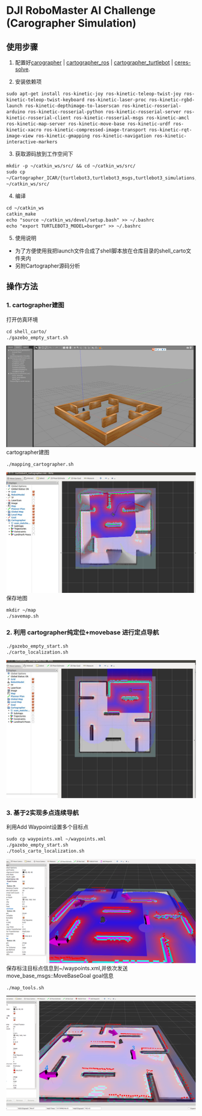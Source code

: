 # DJI RoboMaster AI Challenge (Carographer Simulation)
## 使用步骤

1. 配置好[carographer](https://github.com/cartographer-project/cartographer) | [cartographer_ros](https://github.com/cartographer-project/cartographer_ros) |  [cartographer_turtlebot](https://github.com/cartographer-project/cartographer_turtlebot) | [ceres-solve](https://github.com/ceres-solver/ceres-solver).

2. 安装依赖项
```
sudo apt-get install ros-kinetic-joy ros-kinetic-teleop-twist-joy ros-kinetic-teleop-twist-keyboard ros-kinetic-laser-proc ros-kinetic-rgbd-launch ros-kinetic-depthimage-to-laserscan ros-kinetic-rosserial-arduino ros-kinetic-rosserial-python ros-kinetic-rosserial-server ros-kinetic-rosserial-client ros-kinetic-rosserial-msgs ros-kinetic-amcl ros-kinetic-map-server ros-kinetic-move-base ros-kinetic-urdf ros-kinetic-xacro ros-kinetic-compressed-image-transport ros-kinetic-rqt-image-view ros-kinetic-gmapping ros-kinetic-navigation ros-kinetic-interactive-markers
```
3. 获取源码放到工作空间下
```
mkdir -p ~/catkin_ws/src/ && cd ~/catkin_ws/src/
sudo cp ~/Cartographer_ICAR/{turtlebot3,turtlebot3_msgs,turtlebot3_simulations,waterplus_map_tools} ~/catkin_ws/src/
```
4. 编译
```
cd ~/catkin_ws
catkin_make
echo "source ~/catkin_ws/devel/setup.bash" >> ~/.bashrc
echo "export TURTLEBOT3_MODEL=burger" >> ~/.bashrc
```
5. 使用说明

* 为了方便使用我把launch文件合成了shell脚本放在仓库目录的shell_carto文件夹内
* 另附Cartographer源码分析

## 操作方法

### 1. cartographer建图
打开仿真环境
```
cd shell_carto/
./gazebo_empty_start.sh
```
![gazebo pic](picture/1.jpg)
cartographer建图
```
./mapping_cartographer.sh
```
![gazebo pic](picture/3.jpg)
保存地图
```
mkdir ~/map
./savemap.sh
```
### 2. 利用 cartographer纯定位+movebase 进行定点导航
```
./gazebo_empty_start.sh
./carto_localization.sh
```
![gazebo pic](/picture/2.jpg)
### 3. 基于2实现多点连续导航
利用Add Waypoint设置多个目标点
```
sudo cp waypoints.xml ~/waypoints.xml
./gazebo_empty_start.sh
./tools_carto_localization.sh
```
![gazebo pic](picture/5.png)
保存标注目标点信息到~/waypoints.xml,并依次发送move_base_msgs::MoveBaseGoal goal信息
```
./map_tools.sh
```
![gazebo pic](picture/4.png)

